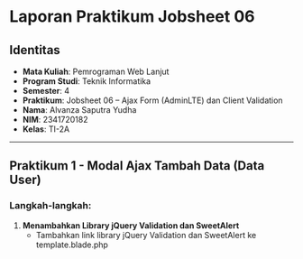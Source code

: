 # Laporan Praktikum Jobsheet 06

## Identitas

- **Mata Kuliah**: Pemrograman Web Lanjut
- **Program Studi**: Teknik Informatika
- **Semester**: 4
- **Praktikum**: Jobsheet 06 – Ajax Form (AdminLTE) dan Client Validation
- **Nama**: Alvanza Saputra Yudha
- **NIM**: 2341720182
- **Kelas**: TI-2A

---

## Praktikum 1 - Modal Ajax Tambah Data (Data User)

### Langkah-langkah:
1. **Menambahkan Library jQuery Validation dan SweetAlert**
    - Tambahkan link library jQuery Validation dan SweetAlert ke template.blade.php